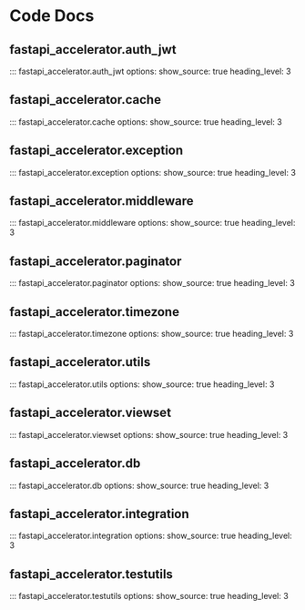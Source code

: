 # Code Docs

## fastapi_accelerator.auth_jwt

::: fastapi_accelerator.auth_jwt
    options:
      show_source: true
      heading_level: 3

## fastapi_accelerator.cache

::: fastapi_accelerator.cache
    options:
      show_source: true
      heading_level: 3

## fastapi_accelerator.exception

::: fastapi_accelerator.exception
    options:
      show_source: true
      heading_level: 3

## fastapi_accelerator.middleware

::: fastapi_accelerator.middleware
  options:
    show_source: true
    heading_level: 3

## fastapi_accelerator.paginator

::: fastapi_accelerator.paginator
  options:
    show_source: true
    heading_level: 3

## fastapi_accelerator.timezone

::: fastapi_accelerator.timezone
    options:
      show_source: true
      heading_level: 3

## fastapi_accelerator.utils

::: fastapi_accelerator.utils
    options:
      show_source: true
      heading_level: 3

## fastapi_accelerator.viewset

::: fastapi_accelerator.viewset
    options:
      show_source: true
      heading_level: 3

## fastapi_accelerator.db

::: fastapi_accelerator.db
    options:
      show_source: true
      heading_level: 3

## fastapi_accelerator.integration

::: fastapi_accelerator.integration
    options:
      show_source: true
      heading_level: 3

## fastapi_accelerator.testutils

::: fastapi_accelerator.testutils
    options:
      show_source: true
      heading_level: 3

